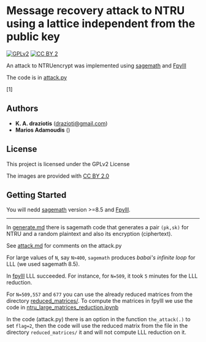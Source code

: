 # Message recovery attack to NTRU using a lattice independent from the public key


[![GPLv2](https://img.shields.io/badge/license-GPLv2-lightgrey.svg)](https://opensource.org/licenses/GPL-2.0)
[![CC BY 2](https://img.shields.io/badge/License-CC_BY_2.0-lightgrey.svg)](https://creativecommons.org/licenses/by/2.0/)

An attack to NTRUencrypt was implemented using [sagemath](https://www.sagemath.org/) and [Fpylll](https://github.com/fplll/fpylll)

The code is in [attack.py](./attack.py)

[1] 

## Authors

* **K. A. draziotis** (drazioti@gmail.com)
* **Marios Adamoudis** ()

## License

This project is licensed under the GPLv2 License

The images are provided with [CC BY 2.0](https://creativecommons.org/licenses/by/2.0/)

## Getting Started

You will nedd [sagemath](https://www.sagemath.org/) version >=8.5 and  [Fpylll](https://github.com/fplll/fpylll).

-----

In [generate.md](./generate.md) there is  sagemath code that generates a pair ```(pk,sk)``` for NTRU and a random plaintext and also its encryption (ciphertext).

See [attack.md](./attack.md) for comments on the attack.py

For large values of ```N```, say ```N>400```, ```sagemath``` produces _babai's infinite loop_ for LLL (we used sagemath 8.5).

In [fpylll](https://github.com/fplll/fpylll) LLL succeeded. For instance, for ```N=509```, it took ```5``` minutes for the LLL reduction.

For ```N=509,557``` and ```677``` you can use the already reduced matrices from the directory [reduced_matrices/](./reduced_matrices). To compute the matrices in fpylll we use the code in [ntru_large_matrices_reduction.ipynb](./ntru_large_matrices_reduction.ipynb)

In the code (attack.py) there is an option in the function ```the_attack(.)``` to set ```flag=2```, then the code will use the reduced matrix from the file in the directory ```reduced_matrices/``` it and will not compute LLL reduction on it.
